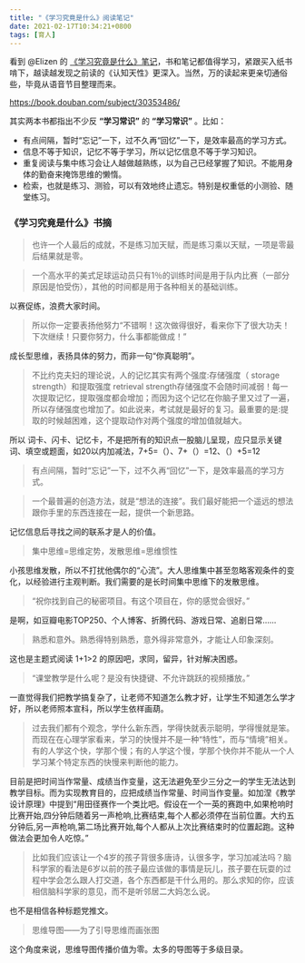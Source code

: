 ```yaml
---
title: "《学习究竟是什么》阅读笔记"
date: 2021-02-17T10:34:21+0800
tags: [育人]
---
```


看到 @Elizen 的 [《学习究竟是什么》笔记](https://elizen.me/post/2021/02/what-is-learning/)，书和笔记都值得学习，紧跟买入纸书啃下，越读越发现之前读的《认知天性》更深入。当然，万的读起来更亲切通俗些，毕竟从语音节目整理而来。

<https://book.douban.com/subject/30353486/>

其实两本书都指出不少反 **“学习常识”** 的 **“学习常识”** 。比如：

- 有点间隔，暂时“忘记”一下，过不久再“回忆”一下，是效率最高的学习方式。
- 信息不等于知识，记忆不等于学习，所以记忆信息不等于学习知识。
- 重复阅读与集中练习会让人越做越熟练，以为自己已经掌握了知识。不能用身体的勤奋来掩饰思维的懒惰。
- 检索，也就是练习、测验，可以有效地终止遗忘。特别是权重低的小测验、随堂练习。

<!--more-->

### 《学习究竟是什么》书摘

>也许一个人最后的成就，不是练习加天赋，而是练习乘以天赋，一项是零最后结果就是零。

>一个高水平的美式足球运动员只有1％的训练时间是用于队内比赛（一部分原因是怕受伤），其他的时间都是用于各种相关的基础训练。

以赛促练，浪费大家时间。

>所以你一定要表扬他努力“不错啊！这次做得很好，看来你下了很大功夫！下次继续！只要你努力，什么事都能做成！”

成长型思维，表扬具体的努力，而非一句“你真聪明”。

>不比约克夫妇的理论说，人的记忆其实有两个强度:存储强度（ storage strength）和提取强度 retrieval strength存储强度不会随时间减弱！每一次提取记忆，提取强度都会增加；而因为这个记忆在你脑子里又过了一遍，所以存储强度也增加了。如此说来，考试就是最好的复习。最重要的是:提取的时候越困难，这个提取动作对两个强度的增加值就越大。

所以 词卡、闪卡、记忆卡，不是把所有的知识点一股脑儿呈现，应只显示关键词、填空或题面，如20以内加减法，7+5=（）、7+（）=12、（）+5=12

>有点间隔，暂时“忘记”一下，过不久再“回忆”一下，是效率最高的学习方式。

>一个最普遍的创造方法，就是“想法的连接”。我们最好能把一个遥远的想法跟你手里的东西连接在一起，提供一个新思路。

记忆信息后寻找之间的联系才是人的价值。

>集中思维=思维定势，发散思维=思维惯性

小孩思维发散，所以不打扰他偶尔的“心流”。大人思维集中甚至忽略客观条件的变化，以经验进行主观判断。我们需要的是长时间集中思维下的发散思维。

>“祝你找到自己的秘密项目。有这个项目在，你的感觉会很好。”

是啊，如豆瓣电影TOP250、个人博客、折腾代码、游戏日常、追剧日常……

>熟悉和意外。熟悉得特别熟悉，意外得非常意外，才能让人印象深刻。

这也是主题式阅读 1+1>2 的原因吧，求同，留异，针对解决困惑。

>“课堂教学是什么呢？是没有快捷键、不允许跳跃的视频播放。”

一直觉得我们把教学搞复杂了，让老师不知道怎么教才好，让学生不知道怎么学才好，所以老师照本宣科，所以学生依样画葫。

>过去我们都有个观念，学什么新东西，学得快就表示聪明，学得慢就是笨。而现在在心理学家看来，学习的快慢并不是一种“特性”，而与“情境”相关。有的人学这个快，学那个慢；有的人学这个慢，学那个快你并不能从一个人学习某个特定东西的快慢来判断他的能力。

目前是把时间当作常量、成绩当作变量，这无法避免至少三分之一的学生无法达到教学目标。而为实现教育目的，应把成绩当作常量、时间当作变量。如加涅《教学设计原理》中提到“用田径赛作一个类比吧。假设在一个一英的赛跑中,如果枪响时比赛开始,四分钟后随着另一声枪响,比赛结束,每个人都必须停在当前位置。大约五分钟后,另一声枪响,第二场比赛开始,每个人都从上次比赛结束时的位置起跑。这种做法会更加令人吃惊。”

>比如我们应该让一个4岁的孩子背很多唐诗，认很多字，学习加减法吗？脑科学家的看法是6岁以前的孩子最应该做的事情是玩儿，孩子要在玩耍的过程中学会怎么跟人打交道，各个东西都是干什么用的。那么求知的你，应该相信脑科学家的意见，而不是听邻居二大妈怎么说。

也不是相信各种标题党推文。

>思维导图——为了引导思维而画张图

这个角度来说，思维导图传播价值为零。太多的导图等于多级目录。